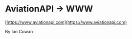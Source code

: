 AviationAPI -> WWW
================================

[https://www.aviationapi.com](https://www.aviationapi.com)

By Ian Cowan
